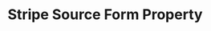 ---
# -------------------------- #
#     USING THIS TEMPLATE    #
# -------------------------- #

## NEED HELP USING THIS TEMPLATE? SEE:
## https://docs-about-stitch-docs.netlify.com/reference/connect-templates/destination-form-property/
## FOR INSTRUCTIONS & REFERENCE INFO


content-type: "api-form"
form-type: "source"
key: "source-form-properties-stripe-object"

title: "Stripe Source Form Property"
api-type: "stripe"
display-name: "Stripe"

source-type: "saas"
docs-name: "Stripe"

description: ""
---